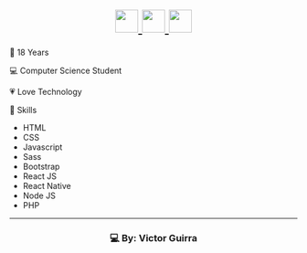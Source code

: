 <h1 align="center">
    <a href="https://www.linkedin.com/in/victor-hugo-guirra-2451b4157/">
        <img src="https://image.flaticon.com/icons/svg/2111/2111499.svg" width="40">
    </a>
    <a href="https://www.instagram.com/_guirra/?hl=pt-br">
        <img src="https://image.flaticon.com/icons/svg/1384/1384063.svg" width="40">
    </a>
    <a href="https://api.whatsapp.com/send?phone=5561985622749&text=Opa%2C%20ol%C3%A1%20Victor!%20Tudo%20bem%3F">
        <img src="https://ik.imagekit.io/ur6xo9m70i/whatsapp_GcZlNUyVJI.png" width="40">
    </a>
</h1>

👨 18 Years

💻 Computer Science Student

💗 Love Technology

🚀 Skills

- HTML
- CSS
- Javascript
- Sass
- Bootstrap
- React JS
- React Native
- Node JS
- PHP

---

<h3 align="center">
    💻 By: Victor Guirra
</h3>
